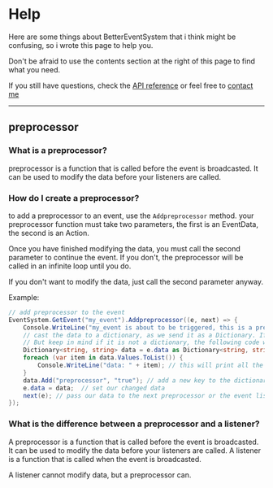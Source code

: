 # Help
Here are some things about BetterEventSystem that i think might be confusing, so i wrote this page to help you.

Don't be afraid to use the contents section at the right of this page to find what you need.

If you still have questions, check the [API reference](/reference.md) or feel free to [contact me](https://github.com/AW1534)

---
## preprocessor
### What is a preprocessor?
preprocessor is a function that is called before the event is broadcasted. It can be used to modify the data before your listeners are called.

### How do I create a preprocessor?
to add a preprocessor to an event, use the `Addpreprocessor` method. your preprocessor function must take two parameters, the first is an EventData, the second is an Action<EventArgs>.

Once you have finished modifying the data, you must call the second parameter to continue the event. If you don't, the preprocessor will be called in an infinite loop until you do.

If you don't want to modify the data, just call the second parameter anyway.

Example:
```c#
// add preprocessor to the event
EventSystem.GetEvent("my_event").Addpreprocessor((e, next) => {
    Console.WriteLine("my_event is about to be triggered, this is a preprocessor");
    // cast the data to a dictionary, as we send it as a Dictionary. If your data is not a dictionary, you must cast it to whatever you want to send.
    // But keep in mind if it is not a dictionary, the following code will not work.
    Dictionary<string, string> data = e.data as Dictionary<string, string>; 
    foreach (var item in data.Values.ToList()) {
        Console.WriteLine("data: " + item); // this will print all the values in the dictionary
    }
    data.Add("preprocessor", "true"); // add a new key to the dictionary
    e.data = data;  // set our changed data
    next(e); // pass our data to the next preprocessor or the event listener
});
```

### What is the difference between a preprocessor and a listener?
A preprocessor is a function that is called before the event is broadcasted. It can be used to modify the data before your listeners are called.
A listener is a function that is called when the event is broadcasted.

A listener cannot modify data, but a preprocessor can.


